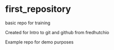 # first_repository
 basic repo for training

Created for Intro to git and github from fredhutchio

Example repo for demo purposes
